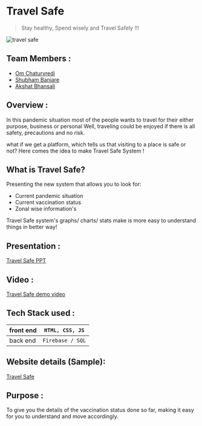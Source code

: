 # Travel Safe
> Stay healthy, Spend wisely and Travel Safely !!!

![travel safe](https://user-images.githubusercontent.com/76032847/123211927-be473580-d4e1-11eb-86f9-dcdf69d110b3.png)

## Team Members :

* [Om Chaturvredi](om.chaturvedi@s.amity.edu)
* [Shubham Banjare](shubham.banjare@s.amity.edu)
* [Akshat Bhansali](akshat.bhansali@s.amity.edu)

## Overview :
In this pandemic situation most of the people wants to travel for their either purpose, business or personal
Well, traveling could be enjoyed if there is all safety, precautions and no risk.

what if we get a platform, which tells us that visiting to a place is safe or not?
Here comes the idea to make Travel Safe System !


## What is Travel Safe?
Presenting the new system that allows you to look for:
* Current pandemic situation
* Current vaccination status
* Zonal wise information's

Travel Safe system's graphs/ charts/ stats make is more easy to understand things in better way!


## Presentation :
[Travel Safe PPT](https://drive.google.com/file/d/1U5lrPuJSaj4VemE-cCJldPA4DFW5s2YK/view?usp=sharing)

## Video :
[Travel Safe demo video](https://drive.google.com/file/d/1-aFIf7YswpSNAXAnntU8kqUQjO2XES7-/view?usp=drivesdk)

## Tech Stack used :

  |front end | `HTML, CSS, JS`                                  |
  |----------|--------------------------------------------------|
  |back end  | `Firebase / SQL`                                 |

## Website details (Sample):

[Travel Safe](https://omchaturvediindia.wixsite.com/my-site-2/)


## Purpose :
To give you the details of the vaccination status done so far, 
making it easy for you to understand and move accordingly.

